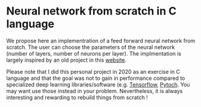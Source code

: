 # Neural network from scratch in C language

We propose here an implementration of a feed forward neural network from scratch.
The user can choose the parameters of the neural network (number of layers, number of neurons per layer). The implmentation is largely inspired by an old project in this [website](https://tdinfo.phelma.grenoble-inp.fr/1AS1/site/#cours/seances/#_top).

Please note that I did this personal project in 2020 as an exercise in C language and that the goal was not to gain in performance compared to specialized deep learning libraries/software (e.g. [Tensorflow](https://www.tensorflow.org/), [Pytoch](https://pytorch.org/). You may want use those instead in your problem. Nevertheless, it is always interesting and rewarding to rebuild things from scratch !

